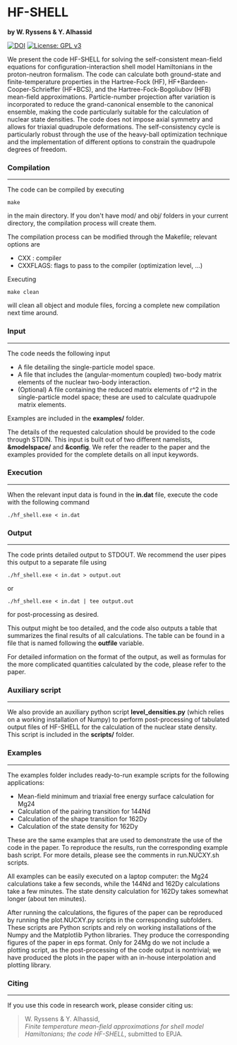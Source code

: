 # HF-SHELL
**by W. Ryssens & Y. Alhassid** 
   
[![DOI](https://zenodo.org/badge/288576572.svg)](https://zenodo.org/badge/latestdoi/288576572)
[![License: GPL v3](https://img.shields.io/github/license/wryssens/hf-shell)](https://www.gnu.org/licenses/gpl-3.0)

We present the code HF-SHELL for solving the self-consistent mean-field equations for configuration-interaction shell model Hamiltonians in the proton-neutron formalism. The code can calculate both ground-state and finite-temperature properties in the Hartree-Fock (HF), HF+Bardeen-Cooper-Schrieffer (HF+BCS), and the Hartree-Fock-Bogoliubov (HFB) mean-field approximations. Particle-number projection after variation is incorporated to reduce the grand-canonical ensemble to the  canonical ensemble, making the code particularly suitable for the calculation of nuclear state densities. The code does not impose axial symmetry and allows for  triaxial quadrupole deformations. The self-consistency cycle is particularly robust through the use of the heavy-ball optimization technique and the implementation of different options to constrain the quadrupole degrees of freedom.


### Compilation
---
The code can be compiled by executing 

`make` 

in the main directory. If you don't have mod/ and obj/ folders in your current directory, the compilation process will create them. 

The compilation process can be modified through the Makefile; relevant options are

* CXX     :  compiler
* CXXFLAGS:  flags to pass to the compiler (optimization level, ...)

Executing 

`make clean`

will clean all object and module files, forcing a complete new compilation next time around.


### Input 
-----

The code needs the following input

* A file detailing the single-particle model space. 
* A file that includes the (angular-momentum coupled) two-body matrix elements of the nuclear two-body interaction.
* (Optional) A file containing the reduced matrix elements of r^2 in the single-particle model space; these are used to calculate quadrupole matrix 
  elements.

Examples are included in the **examples/** folder. 

The details of the requested calculation should be provided to the code through STDIN. This input is built out of two different namelists, **&modelspace/** and **&config**. We refer the reader to the paper and the examples provided for the complete details on all input keywords.

### Execution 
-----

When the relevant input data is found in the **in.dat** file, execute the 
code with the following command

`./hf_shell.exe < in.dat ` 

### Output
-----

The code prints detailed output to STDOUT. We recommend the user pipes this output to a separate file using

`./hf_shell.exe < in.dat > output.out`

or

`./hf_shell.exe < in.dat | tee output.out`

for post-processing as desired. 

This output might be too detailed, and the code also outputs a table that summarizes the final results of all calculations. The table can be found in a file that is named following the **outfile** variable.

For detailed information on the format of the output, as well as formulas for the more complicated quantities calculated by the code, please refer to the paper.


### Auxiliary script
-----

We also provide an auxiliary python script **level_densities.py** (which relies on a working installation of Numpy) to perform post-processing of tabulated output files of HF-SHELL for the calculation of the nuclear state density.  This script is included in the **scripts/** folder.

### Examples
----

The examples folder includes ready-to-run example scripts for the following applications:

* Mean-field minimum and triaxial free energy surface calculation for Mg24
* Calculation of the pairing transition for 144Nd
* Calculation of the shape transition for 162Dy 
* Calculation of the state density for 162Dy

These are the same examples that are used to demonstrate the use of the code in the paper. To reproduce the results, run the corresponding example bash script. For more details, please see the comments in run.NUCXY.sh scripts.

All examples can be easily executed on a laptop computer: the Mg24 calculations take a few seconds, while the 144Nd and 162Dy calculations take a few minutes. The state density calculation for 162Dy takes somewhat longer (about ten minutes).

After running the calculations, the figures of the paper can be reproduced by running the plot.NUCXY.py scripts in the corresponding subfolders. These scripts are Python scripts and rely on working installations of the Numpy and the Matplotlib Python libraries. They produce the corresponding figures of the paper in eps format. Only for 24Mg do we not include a plotting script, as the post-processing of the code output is nontrivial; we have produced the plots in the paper with an in-house interpolation and plotting library.

### Citing
-----

If you use this code in research work, please consider citing us: 

>W. Ryssens & Y. Alhassid,  
>*Finite temperature mean-field approximations for shell model Hamiltonians; the code HF-SHELL*, submitted to EPJA.
